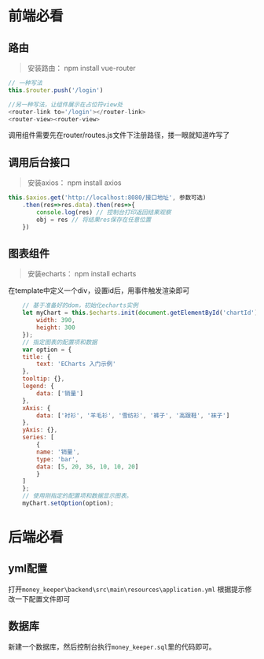 # 前端必看

## 路由

> 安装路由： npm install vue-router

``` js
// 一种写法
this.$router.push('/login')

//另一种写法，让组件展示在占位符view处
<router-link to='/login'></router-link>
<router-view><router-view>
```
调用组件需要先在router/routes.js文件下注册路径，搂一眼就知道咋写了

## 调用后台接口

> 安装axios： npm install axios

``` js
this.$axios.get('http://localhost:8080/接口地址', 参数可选)
    .then(res=>res.data).then(res=>{
        console.log(res) // 控制台打印返回结果观察
        obj = res // 将结果res保存在任意位置
    })
```

## 图表组件

> 安装echarts： npm install echarts

在template中定义一个div，设置id后，用事件触发渲染即可

``` js
    // 基于准备好的dom，初始化echarts实例
    let myChart = this.$echarts.init(document.getElementById('chartId'), null, {
        width: 390,
        height: 300
    });
    // 指定图表的配置项和数据
    var option = {
    title: {
        text: 'ECharts 入门示例'
    },
    tooltip: {},
    legend: {
        data: ['销量']
    },
    xAxis: {
        data: ['衬衫', '羊毛衫', '雪纺衫', '裤子', '高跟鞋', '袜子']
    },
    yAxis: {},
    series: [
        {
        name: '销量',
        type: 'bar',
        data: [5, 20, 36, 10, 10, 20]
        }
    ]
    };
    // 使用刚指定的配置项和数据显示图表。
    myChart.setOption(option);
```

# 后端必看

## yml配置

打开`money_keeper\backend\src\main\resources\application.yml`
根据提示修改一下配置文件即可

## 数据库

新建一个数据库，然后控制台执行`money_keeper.sql`里的代码即可。